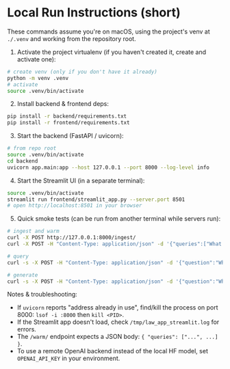 # Local Run Instructions (short)

These commands assume you're on macOS, using the project's venv at `./.venv` and working from the repository root.

1) Activate the project virtualenv (if you haven't created it, create and activate one):

```bash
# create venv (only if you don't have it already)
python -m venv .venv
# activate
source .venv/bin/activate
```

2) Install backend & frontend deps:

```bash
pip install -r backend/requirements.txt
pip install -r frontend/requirements.txt
```

3) Start the backend (FastAPI / uvicorn):

```bash
# from repo root
source .venv/bin/activate
cd backend
uvicorn app.main:app --host 127.0.0.1 --port 8000 --log-level info
```

4) Start the Streamlit UI (in a separate terminal):

```bash
source .venv/bin/activate
streamlit run frontend/streamlit_app.py --server.port 8501
# open http://localhost:8501 in your browser
```

5) Quick smoke tests (can be run from another terminal while servers run):

```bash
# ingest and warm
curl -X POST http://127.0.0.1:8000/ingest/
curl -X POST -H "Content-Type: application/json" -d '{"queries":["What is negligence under Indian law?"]}' http://127.0.0.1:8000/warm/

# query
curl -s -X POST -H "Content-Type: application/json" -d '{"question":"What is negligence under Indian law?","top_k":3}' http://127.0.0.1:8000/query/ | jq

# generate
curl -s -X POST -H "Content-Type: application/json" -d '{"question":"What is negligence under Indian law?","top_k":3}' http://127.0.0.1:8000/generate/ | jq
```

Notes & troubleshooting:
- If `uvicorn` reports "address already in use", find/kill the process on port 8000: `lsof -i :8000` then `kill <PID>`.
- If the Streamlit app doesn't load, check `/tmp/law_app_streamlit.log` for errors.
- The `/warm/` endpoint expects a JSON body: `{ "queries": ["...", ...] }`.
- To use a remote OpenAI backend instead of the local HF model, set `OPENAI_API_KEY` in your environment.


